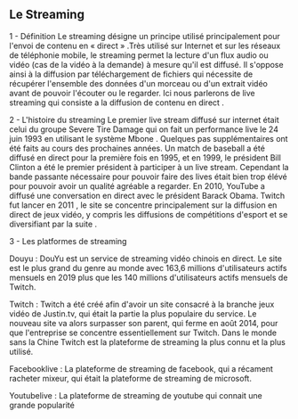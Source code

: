 ## Le Streaming

1 - Définition
 Le streaming désigne un principe utilisé principalement pour l'envoi de contenu en « direct » .Très utilisé sur Internet et sur les réseaux de téléphonie mobile, le streaming permet la lecture d'un flux audio ou vidéo (cas de la vidéo à la demande) à mesure qu'il est diffusé. Il s'oppose ainsi à la diffusion par téléchargement de fichiers qui nécessite de récupérer l'ensemble des données d'un morceau ou d'un extrait vidéo avant de pouvoir l'écouter ou le regarder. Ici nous parlerons de live streaming qui consiste a la diffusion de contenu en direct .
 
 
2 - L'histoire du streaming
Le premier live stream diffusé sur internet était celui du groupe Severe Tire Damage qui on fait un performance live le 24 juin 1993 en utilisant le système Mbone .
Quelques pas supplémentaires ont été faits au cours des prochaines années. Un match de baseball a été diffusé en direct pour la première fois en 1995, et en 1999, le président Bill Clinton a été le premier président à participer à un live stream. Cependant la bande passante nécessaire pour pouvoir faire des lives était bien trop élévé pour pouvoir avoir un qualité 
agréable a regarder. En 2010, YouTube a diffusé une conversation en direct avec le président Barack Obama. Twitch fut lancer en 2011 , le site se concentre principalement sur la diffusion en direct de jeux vidéo, y compris les diffusions de compétitions d'esport et se diversifiant par la suite .


3 - Les platformes de streaming

Douyu : 
DouYu est un service de streaming vidéo chinois en direct. Le site est le plus grand du genre au monde avec 163,6 millions d'utilisateurs actifs mensuels en 2019 plus que les 140 millions d'utilisateurs actifs mensuels de Twitch. 

Twitch :
Twitch a été créé afin d'avoir un site consacré à la branche jeux vidéo de Justin.tv, qui était la partie la plus populaire du service. Le nouveau site va alors surpasser son parent, qui ferme en août 2014, pour que l'entreprise se concentre essentiellement sur Twitch. Dans le monde sans la Chine Twitch est la plateforme de streaming la plus connu et la plus utilisé.

Facebooklive : 
La plateforme de streaming de facebook, qui a récament racheter mixeur, qui était la plateforme de streaming de microsoft.

Youtubelive : 
La plateforme de streaming de youtube qui connait une grande popularité 



